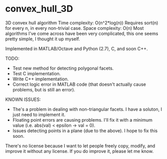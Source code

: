 convex_hull_3D
==============

3D convex hull algorithm
Time complexity:  O(n^2*log(n))    Requires sort(n) for every n, in every non-trivial case.
Space complexity: O(n)
Most algorithms I've come across have been very complicated, this one seems pretty simple, I thought it up myself.

Implemented in MATLAB/Octave and Python (2.7), C, and soon C++.

TODO:
- Test new method for detecting polygonal facets.
- Test C implementation.
- Write C++ implementation.
- Correct logic error in MATLAB code (that doesn't actually cause problems, but is still an error).

KNOWN ISSUES:
- The's a problem in dealing with non-triangular facets. I have a soluton, I just need to implement it.
- Floating point errors are causing problems. I'll fix it with a minimum value (i.e. abs(val) < epsilon -> val = 0).
- Issues detecting points in a plane (due to the above). I hope to fix this soon.

There's no license because I want to let people freely copy, modify, and improve it without any license. If you do improve it, please let me know.

